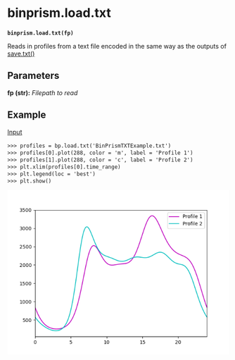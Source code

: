 # binprism.load.txt
**`binprism.load.txt(fp)`** <br />

Reads in profiles from a text file encoded in the same way as the outputs of [save.txt()](save_txt.md)

## Parameters
**fp (str):** *Filepath to read*

## Example
[Input](BinPrismTXTExample.txt)
```
>>> profiles = bp.load.txt('BinPrismTXTExample.txt')
>>> profiles[0].plot(288, color = 'm', label = 'Profile 1')
>>> profiles[1].plot(288, color = 'c', label = 'Profile 2')
>>> plt.xlim(profiles[0].time_range)
>>> plt.legend(loc = 'best')
>>> plt.show()
```
![alt text](FromTXTExample.png "Example of profiles read from encoded text file")
